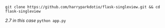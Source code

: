 `git clone https://github.com/harryparkdotio/flask-singleview.git && cd flask-singleview`

*2.7 in this case*
`python app.py`